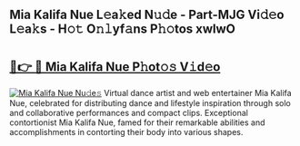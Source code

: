 ## Mia Kalifa Nue L𝚎a𝚔ed N𝚞𝚍e - Part-MJG Vi𝚍𝚎o L𝚎a𝚔s - H𝚘𝚝 O𝚗𝚕yf𝚊ns P𝚑𝚘tos xwlwO

# <h2><a href="http://kf1tu9.oniu.top/?m=Mia+Kalifa+Nue">🔗👉 🔴 Mia Kalifa Nue P𝚑ot𝚘𝚜 V𝚒d𝚎o</a></h2>

[![Mia Kalifa Nue Nu𝚍e𝚜](https://i.imgur.com/0qMVB7G.gif)](http://kf1tu9.oniu.top/?m=Mia+Kalifa+Nue)
Virtual dance artist and web entertainer Mia Kalifa Nue, celebrated for distributing dance and lifestyle inspiration through solo and collaborative performances and compact clips. Exceptional contortionist Mia Kalifa Nue, famed for their remarkable abilities and accomplishments in contorting their body into various shapes.  
